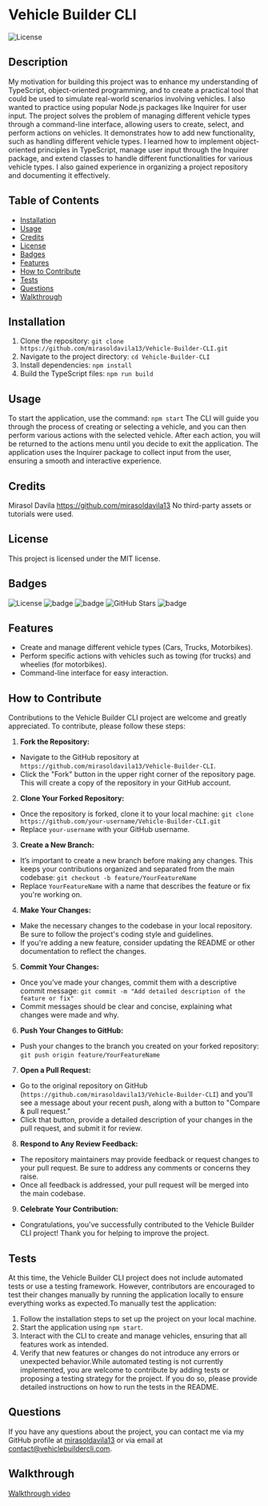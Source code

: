 # Vehicle Builder CLI

![License](https://img.shields.io/badge/License-MIT-blue.svg)

## Description

My motivation for building this project was to enhance my understanding of TypeScript, object-oriented programming, and to create a practical tool that could be used to simulate real-world scenarios involving vehicles. I also wanted to practice using popular Node.js packages like Inquirer for user input. The project solves the problem of managing different vehicle types through a command-line interface, allowing users to create, select, and perform actions on vehicles. It demonstrates how to add new functionality, such as handling different vehicle types. I learned how to implement object-oriented principles in TypeScript, manage user input through the Inquirer package, and extend classes to handle different functionalities for various vehicle types. I also gained experience in organizing a project repository and documenting it effectively.

## Table of Contents

- [Installation](#installation)
- [Usage](#usage)
- [Credits](#credits)
- [License](#license)
- [Badges](#badges)
- [Features](#features)
- [How to Contribute](#how-to-contribute)
- [Tests](#tests)
- [Questions](#questions)
- [Walkthrough](#walkthrough)

## Installation

1. Clone the repository: `git clone https://github.com/mirasoldavila13/Vehicle-Builder-CLI.git`
2. Navigate to the project directory: `cd Vehicle-Builder-CLI`
3. Install dependencies: `npm install`
4. Build the TypeScript files: `npm run build`

## Usage

To start the application, use the command: `npm start` The CLI will guide you through the process of creating or selecting a vehicle, and you can then perform various actions with the selected vehicle. After each action, you will be returned to the actions menu until you decide to exit the application. The application uses the Inquirer package to collect input from the user, ensuring a smooth and interactive experience.

## Credits

Mirasol Davila https://github.com/mirasoldavila13 No third-party assets or tutorials were used.

## License

This project is licensed under the MIT license.

## Badges

![License](https://img.shields.io/github/license/mirasoldavila13/Vehicle-Builder-CLI.svg)
![badge](https://img.shields.io/github/last-commit/mirasoldavila13/Vehicle-Builder-CLI)
![badge](https://img.shields.io/github/languages/top/mirasoldavila13/Vehicle-Builder-CLI)
![GitHub Stars](https://img.shields.io/github/stars/mirasoldavila13/Vehicle-Builder-CLI?style=social)
![badge](https://img.shields.io/github/issues-closed/mirasoldavila13/Vehicle-Builder-CLI)

## Features

- Create and manage different vehicle types (Cars, Trucks, Motorbikes).
- Perform specific actions with vehicles such as towing (for trucks) and wheelies (for motorbikes).
- Command-line interface for easy interaction.

## How to Contribute

Contributions to the Vehicle Builder CLI project are welcome and greatly appreciated. To contribute, please follow these steps:

1. **Fork the Repository:**

- Navigate to the GitHub repository at `https://github.com/mirasoldavila13/Vehicle-Builder-CLI`.
- Click the "Fork" button in the upper right corner of the repository page. This will create a copy of the repository in your GitHub account.

2. **Clone Your Forked Repository:**

- Once the repository is forked, clone it to your local machine: `git clone https://github.com/your-username/Vehicle-Builder-CLI.git`
- Replace `your-username` with your GitHub username.

3. **Create a New Branch:**

- It’s important to create a new branch before making any changes. This keeps your contributions organized and separated from the main codebase: `git checkout -b feature/YourFeatureName`
- Replace `YourFeatureName` with a name that describes the feature or fix you're working on.

4. **Make Your Changes:**

- Make the necessary changes to the codebase in your local repository. Be sure to follow the project's coding style and guidelines.
- If you're adding a new feature, consider updating the README or other documentation to reflect the changes.

5. **Commit Your Changes:**

- Once you've made your changes, commit them with a descriptive commit message: `git commit -m "Add detailed description of the feature or fix"`
- Commit messages should be clear and concise, explaining what changes were made and why.

6. **Push Your Changes to GitHub:**

- Push your changes to the branch you created on your forked repository: `git push origin feature/YourFeatureName`

7. **Open a Pull Request:**

- Go to the original repository on GitHub (`https://github.com/mirasoldavila13/Vehicle-Builder-CLI`) and you'll see a message about your recent push, along with a button to "Compare & pull request."
- Click that button, provide a detailed description of your changes in the pull request, and submit it for review.

8. **Respond to Any Review Feedback:**

- The repository maintainers may provide feedback or request changes to your pull request. Be sure to address any comments or concerns they raise.
- Once all feedback is addressed, your pull request will be merged into the main codebase.

9. **Celebrate Your Contribution:**

- Congratulations, you've successfully contributed to the Vehicle Builder CLI project! Thank you for helping to improve the project.

## Tests

At this time, the Vehicle Builder CLI project does not include automated tests or use a testing framework. However, contributors are encouraged to test their changes manually by running the application locally to ensure everything works as expected.To manually test the application:

1. Follow the installation steps to set up the project on your local machine.
2. Start the application using `npm start`.
3. Interact with the CLI to create and manage vehicles, ensuring that all features work as intended.
4. Verify that new features or changes do not introduce any errors or unexpected behavior.While automated testing is not currently implemented, you are welcome to contribute by adding tests or proposing a testing strategy for the project. If you do so, please provide detailed instructions on how to run the tests in the README.

## Questions

If you have any questions about the project, you can contact me via my GitHub profile at [mirasoldavila13](https://github.com/mirasoldavila13) or via email at contact@vehiclebuildercli.com.

## Walkthrough

[Walkthrough video](https://drive.google.com/file/d/1keGemsJk7Rlg-7LRhR7XZDrU5Esccwog/view?usp=sharing)
